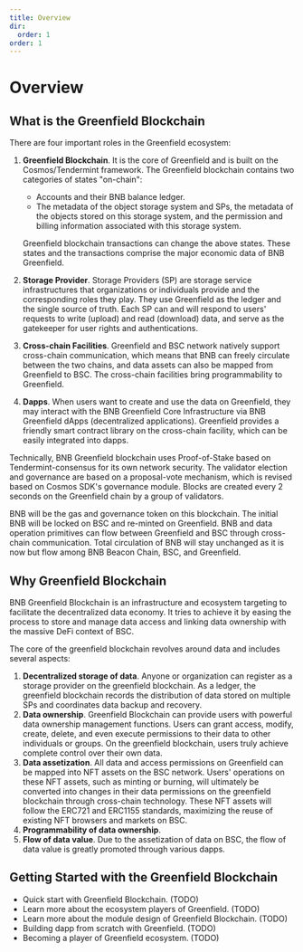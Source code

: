 ```yaml
---
title: Overview
dir:
  order: 1
order: 1
---
```

# Overview

## What is the Greenfield Blockchain

There are four important roles in the Greenfield ecosystem:

1. **Greenfield Blockchain**. It is the core of Greenfield and is built on the Cosmos/Tendermint framework. The Greenfield 
  blockchain contains two categories of states "on-chain":
   - Accounts and their BNB balance ledger.
   - The metadata of the object storage system and SPs, the metadata of the objects stored on this storage system, and the 
      permission and billing information associated with this storage system.
   
   Greenfield blockchain transactions can change the above states. These states and the transactions comprise the major 
   economic data of BNB Greenfield.

2. **Storage Provider**. Storage Providers (SP) are storage service infrastructures that organizations or individuals provide 
  and the corresponding roles they play. They use Greenfield as the ledger and the single source of truth. Each SP can and 
  will respond to users' requests to write (upload) and read (download) data, and serve as the gatekeeper for user rights and 
  authentications.

3. **Cross-chain Facilities**. Greenfield and BSC network natively support cross-chain communication, which means that BNB 
  can freely circulate between the two chains, and data assets can also be mapped from Greenfield to BSC. The cross-chain facilities
  bring programmability to Greenfield.

4. **Dapps**. When users want to create and use the data on Greenfield, they may interact with the BNB Greenfield Core 
   Infrastructure via BNB Greenfield dApps (decentralized applications). Greenfield provides a friendly smart contract 
   library on the cross-chain facility, which can be easily integrated into dapps. 

Technically, BNB Greenfield blockchain uses Proof-of-Stake based on Tendermint-consensus for its own network security. 
The validator election and governance are based on a proposal-vote mechanism, which is revised based on Cosmos SDK's
governance module. Blocks are created every 2 seconds on the Greenfield chain by a group of validators.

BNB will be the gas and governance token on this blockchain. The initial BNB will be locked on BSC and re-minted on Greenfield.
BNB and data operation primitives can flow between Greenfield and BSC through cross-chain communication. Total circulation of 
BNB will stay unchanged as it is now but flow among BNB Beacon Chain, BSC, and Greenfield.


## Why Greenfield Blockchain

BNB Greenfield Blockchain is an infrastructure and ecosystem targeting to facilitate the decentralized data economy. 
It tries to achieve it by easing the process to store and manage data access and linking data ownership with the massive DeFi context of BSC.

The core of the greenfield blockchain revolves around data and includes several aspects:

1. **Decentralized storage of data**. Anyone or organization can register as a storage provider on the greenfield blockchain. 
As a ledger, the greenfield blockchain records the distribution of data stored on multiple SPs and coordinates data backup and recovery.
2. **Data ownership**. Greenfield Blockchain can provide users with powerful data ownership management functions. 
Users can grant access, modify, create, delete, and even execute permissions to their data to other individuals or groups.
On the greenfield blockchain, users truly achieve complete control over their own data.
3. **Data assetization**. All data and access permissions on Greenfield can be mapped into NFT assets on the BSC network. 
Users' operations on these NFT assets, such as minting or burning, will ultimately be converted into changes in their data 
permissions on the greenfield blockchain through cross-chain technology. These NFT assets will follow the ERC721 and ERC1155 standards, 
maximizing the reuse of existing NFT browsers and markets on BSC.
4. **Programmability of data ownership**.
5. **Flow of data value**. Due to the assetization of data on BSC, the flow of data value is greatly promoted through various dapps.

## Getting Started with the Greenfield Blockchain
- Quick start with Greenfield Blockchain. (TODO)
- Learn more about the ecosystem players of Greenfield. (TODO)
- Learn more about the module design of Greenfield Blockchain. (TODO)
- Building dapp from scratch with Greenfield. (TODO)
- Becoming a player of Greenfield ecosystem. (TODO)